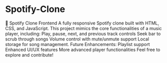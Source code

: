 # Spotify-Clone
 🎵 Spotify Clone Frontend A fully responsive Spotify clone built with HTML, CSS, and JavaScript.  This project mimics the core functionalities of a music player, including:  Play, pause, next, and previous track  controls Seek bar to scrub through songs Volume control with mute/unmute support Local storage for song management.  Future Enhancements:  Playlist support  Enhanced UI/UX features  More advanced player functionalities   Feel free to explore and contribute!
